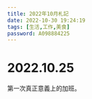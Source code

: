 ```yaml
---
title: 2022年10月札記
date: 2022-10-30 19:24:19
tags: [生活,工作,美食]
password: A098884225
---
```

<link rel="stylesheet" href="https://cdn.jsdelivr.net/npm/bootstrap-icons@1.10.0/font/bootstrap-icons.css">

# <i class="bi bi-book"></i> 2022.10.25

第一次真正意義上的加班。

